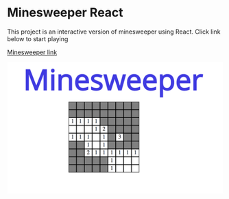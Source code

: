 # Minesweeper React

This project is an interactive version of minesweeper using React. Click link below to start playing 

[Minesweeper link]()

![image of game layout](minesweeper.png)
